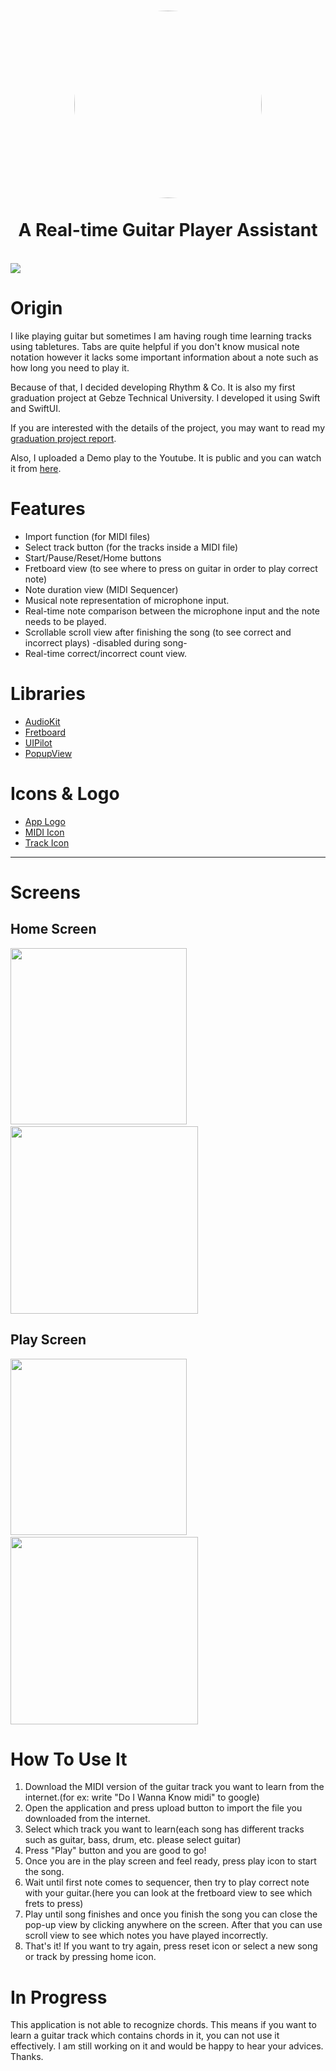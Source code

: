 <h1 align="center">
  <a href="Logo"><img src="Images/logo.jpeg" height="auto" width="300" style="border-radius:50%"></a>
  <br>
  <br>
  A Real-time Guitar Player Assistant
</h1>

<br>

<img src="Images/appGIF1.gif" /> 

<h1>Origin</h1>

I like playing guitar but sometimes I am having rough time learning tracks using tabletures. Tabs are quite helpful if you don't know musical note notation however it lacks some important information about a note such as how long you need to play it. <br>

Because of that, I decided developing Rhythm & Co. It is also my first graduation project at Gebze Technical University. I developed it using Swift and SwiftUI. <br>

If you are interested with the details of the project, you may want to read my [graduation project report](https://github.com/tgknyhn/GTU/blob/main/Cse495/Graduation%20Project%20Report.pdf).

Also, I uploaded a Demo play to the Youtube. It is public and you can watch it from [here](https://youtu.be/t0z5uf2Mu-E). 

<h1>Features</h1>

* Import function (for MIDI files)
* Select track button (for the tracks inside a MIDI file)
* Start/Pause/Reset/Home buttons
* Fretboard view (to see where to press on guitar in order to play correct note)
* Note duration view (MIDI Sequencer)
* Musical note representation of microphone input.
* Real-time note comparison between the microphone input and the note needs to be played.
* Scrollable scroll view after finishing the song (to see correct and incorrect plays) -disabled during song-
* Real-time correct/incorrect count view.


<h1>Libraries</h1>

* [AudioKit](https://github.com/AudioKit/AudioKit)
* [Fretboard](https://github.com/itsmeichigo/Fretboard)
* [UIPilot](https://github.com/canopas/UIPilot)
* [PopupView](https://github.com/exyte/PopupView)

<h1>Icons & Logo</h1>

* [App Logo](https://www.adobe.com/express/create/logo/random)
* [MIDI Icon](https://www.flaticon.com/free-icon/mid_5105415)
* [Track Icon](https://www.flaticon.com/free-icon/music-album_1012931)

---
<h1>Screens</h1>

<h2> Home Screen </h2>

<img src="Images/appScreenshot_home.png" width="282"/> &nbsp;&nbsp;&nbsp;&nbsp;&nbsp;&nbsp; 
<img src="Images/appGIF_home.gif" width="300"/>

<h2> Play Screen </h2>

<img src="Images/appScreenshot_play.png" width="282"/> &nbsp;&nbsp;&nbsp;&nbsp;&nbsp;&nbsp; 
<img src="Images/appGIF_play.gif" width="300"/>

<h1>How To Use It</h1>

1. Download the MIDI version of the guitar track you want to learn from the internet.(for ex: write "Do I Wanna Know midi" to google)
2. Open the application and press upload button to import the file you downloaded from the internet.
3. Select which track you want to learn(each song has different tracks such as guitar, bass, drum, etc. please select guitar)
4. Press "Play" button and you are good to go!
5. Once you are in the play screen and feel ready, press play icon to start the song.
6. Wait until first note comes to sequencer, then try to play correct note with your guitar.(here you can look at the fretboard view to see which frets to press)
7. Play until song finishes and once you finish the song you can close the pop-up view by clicking anywhere on the screen. After that you can use scroll view to see which notes you have played incorrectly.
8. That's it! If you want to try again, press reset icon or select a new song or track by pressing home icon.

<h1>In Progress</h1>
This application is not able to recognize chords. This means if you want to learn a guitar track which contains chords in it, you can not use it effectively. I am still working on it and would be happy to hear your advices. Thanks.
